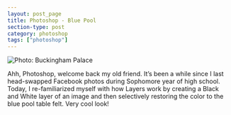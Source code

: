 ```yaml
---
layout: post_page
title: Photoshop - Blue Pool
section-type: post
category: photoshop
tags: ["photoshop"]
---
```



<img alt="Photo: Buckingham Palace" src="http://nmlin.org/Images/2015.05.12/BluePool.jpg" style="max-width:630px;">

Ahh, Photoshop, welcome back my old friend. It’s been a while since I last head-swapped Facebook photos during Sophomore year of high school. Today, I re-familiarized myself with how Layers work by creating a Black and White layer of an image and then selectively restoring the color to the blue pool table felt. Very cool look!

